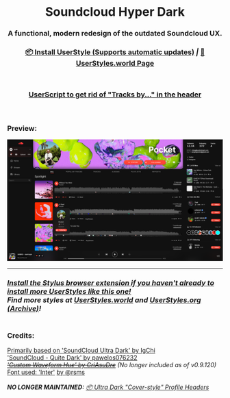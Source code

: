 <h1 align="center">Soundcloud Hyper Dark</h1>
<h3 align="center">A functional, modern redesign of the outdated Soundcloud UX.<h3>
<p align="center"><b><a href="https://github.com/JunkiEDM/scultradark/raw/master/SC-HyperDark.user.css">📦 Install UserStyle (Supports automatic updates)</a></b> <i>|</i> <b><a href="https://userstyles.world/style/70">🔗 UserStyles.world Page</a></b></p><br>
<p align="center"><b><a href="https://greasyfork.org/en/scripts/429743-revert-user-headers">UserScript to get rid of "Tracks by..." in the header</a></b></p>
<br>

### Preview: <br>
![Preview](preview.png) <br>
***
### *[Install the Stylus browser extension if you haven't already to install more UserStyles like this one!](https://chrome.google.com/webstore/detail/stylus/clngdbkpkpeebahjckkjfobafhncgmne)* <br>*Find more styles at [UserStyles.world](https://userstyles.world/explore) and [UserStyles.org (Archive)](https://33kk.github.io/uso-archive/)!* <br> <br>
### Credits: <br>
[Primarily based on 'SoundCloud Ultra Dark' by IgChi](https://33kk.github.io/uso-archive/?style=176264) <br>
['SoundCloud - Quite Dark' by pawelos076232](https://33kk.github.io/uso-archive/?style=143738) <br>
*~~['Custom Waveform Hue' by CriAsuDre](https://33kk.github.io/uso-archive/?style=123974)~~ (No longer included as of v0.9.120)*  <br>
[Font used: 'Inter'](https://rsms.me/inter/) [by @rsms](https://twitter.com/rsms) <br> <br>
***NO LONGER MAINTAINED:** [📦 Ultra Dark "Cover-style" Profile Headers](https://github.com/JunkiEDM/scultradark/raw/master/SC-UltraDark-MOD-oldheader.user.css)* <br>
